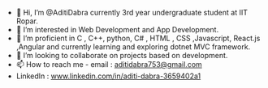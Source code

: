 - 👋 Hi, I’m @AditiDabra currently 3rd year undergraduate student at IIT Ropar.
- 👀 I’m interested in Web Development and App Development.
- 🌱 I’m proficient in C , C++, python, C# , HTML , CSS ,Javascript, React.js ,Angular and currently learning and exploring dotnet MVC framework.
- 💞️ I’m looking to collaborate on projects based on development. 
- 📫 How to reach me - email : aditidabra753@gmail.com
- LinkedIn : www.linkedin.com/in/aditi-dabra-3659402a1 


<!---
AditiDabra/AditiDabra is a ✨ special ✨ repository because its `README.md` (this file) appears on your GitHub profile.
You can click the Preview link to take a look at your changes.
--->
